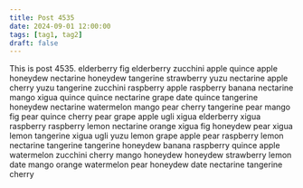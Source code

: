 ```yaml
---
title: Post 4535
date: 2024-09-01 12:00:00
tags: [tag1, tag2]
draft: false
---
```

This is post 4535.
elderberry
fig
elderberry
zucchini
apple
quince
apple
honeydew
nectarine
honeydew
tangerine
strawberry
yuzu
nectarine
apple
cherry
yuzu
tangerine
zucchini
raspberry
apple
raspberry
banana
nectarine
mango
xigua
quince
quince
nectarine
grape
date
quince
tangerine
honeydew
nectarine
watermelon
mango
pear
cherry
tangerine
pear
mango
fig
pear
quince
cherry
pear
grape
apple
ugli
xigua
elderberry
xigua
raspberry
raspberry
lemon
nectarine
orange
xigua
fig
honeydew
pear
xigua
lemon
tangerine
xigua
ugli
yuzu
lemon
grape
apple
pear
raspberry
lemon
nectarine
tangerine
tangerine
honeydew
banana
raspberry
quince
apple
watermelon
zucchini
cherry
mango
honeydew
honeydew
strawberry
lemon
date
mango
orange
watermelon
pear
honeydew
date
nectarine
tangerine
cherry
